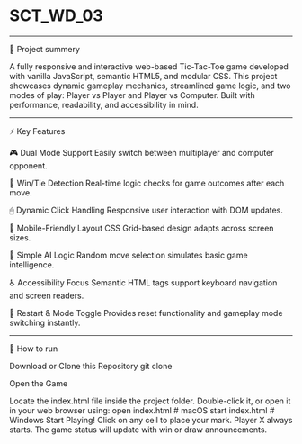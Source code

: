 # SCT_WD_03

------

📌 Project summery

  A fully responsive and interactive web-based Tic-Tac-Toe game developed with vanilla JavaScript, semantic HTML5, and modular CSS.
  This project showcases dynamic gameplay mechanics, streamlined game logic, and two modes of play: Player vs Player and Player vs Computer.
  Built with performance, readability, and accessibility in mind.

------

⚡ Key Features

  🎮 Dual Mode Support Easily switch between multiplayer and computer opponent.
  
  🧠 Win/Tie Detection Real-time logic checks for game outcomes after each move.
  
  🖱 Dynamic Click Handling Responsive user interaction with DOM updates.
  
  📱 Mobile-Friendly Layout CSS Grid-based design adapts across screen sizes.
  
  🧠 Simple AI Logic Random move selection simulates basic game intelligence.
  
  ♿ Accessibility Focus Semantic HTML tags support keyboard navigation and screen readers. 
  
  🔄 Restart & Mode Toggle Provides reset functionality and gameplay mode switching instantly.

------

🚀 How to run

Download or Clone this Repository git clone 

Open the Game

Locate the index.html file inside the project folder.
Double-click it, or open it in your web browser using: open index.html # macOS start index.html # Windows
Start Playing!
Click on any cell to place your mark.
Player X always starts.
The game status will update with win or draw announcements.



